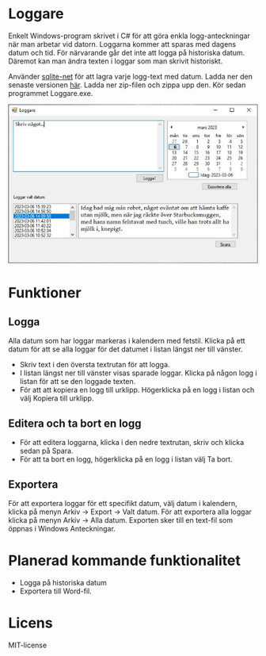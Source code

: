 # Loggare

Enkelt Windows-program skrivet i C# för att göra enkla logg-anteckningar när man arbetar vid datorn. Loggarna kommer att sparas med dagens datum och tid. För närvarande går det inte att logga på historiska datum. Däremot kan man ändra texten i loggar som man skrivit historiskt. 

Använder [sqlite-net](https://github.com/praeclarum/sqlite-net) för att lagra varje logg-text med datum. Ladda ner den senaste versionen [här](https://github.com/johandersson/Loggare/releases). Ladda ner zip-filen och zippa upp den. Kör sedan programmet Loggare.exe.


![Skärmbild](/images/screenshot.JPG?raw=true "Skärmbild av Loggare")

# Funktioner

## Logga
Alla datum som har loggar markeras i kalendern med fetstil. Klicka på ett datum för att se alla loggar för det datumet i listan längst ner till vänster.

- Skriv text i den översta textrutan för att logga.
- I listan längst ner till vänster visas sparade loggar. Klicka på någon logg i listan för att se den loggade texten.
- För att att kopiera en logg till urklipp. Högerklicka på en logg i listan och välj Kopiera till urklipp.

## Editera och ta bort en logg
- För att editera loggarna, klicka i den nedre textrutan, skriv och klicka sedan på Spara.
- För att ta bort en logg, högerklicka på en logg i listan välj Ta bort.

## Exportera

För att exportera loggar för ett specifikt datum, välj datum i kalendern, klicka på menyn Arkiv -> Export -> Valt datum. För att exportera alla loggar klicka på menyn Arkiv -> Alla datum. Exporten sker till en text-fil som öppnas i Windows Anteckningar. 

# Planerad kommande funktionalitet
- Logga på historiska datum
- Exportera till Word-fil.

# Licens
MIT-license

